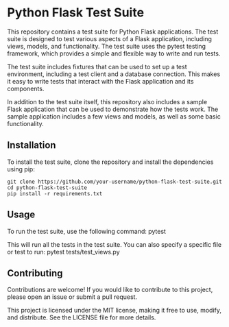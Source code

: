 # Python Flask Test Suite
This repository contains a test suite for Python Flask applications. The test suite is designed to test various aspects of a Flask application, including views, models, and functionality. The test suite uses the pytest testing framework, which provides a simple and flexible way to write and run tests.

The test suite includes fixtures that can be used to set up a test environment, including a test client and a database connection. This makes it easy to write tests that interact with the Flask application and its components.

In addition to the test suite itself, this repository also includes a sample Flask application that can be used to demonstrate how the tests work. The sample application includes a few views and models, as well as some basic functionality.

## Installation
To install the test suite, clone the repository and install the dependencies using pip:

    git clone https://github.com/your-username/python-flask-test-suite.git
    cd python-flask-test-suite
    pip install -r requirements.txt
    
## Usage
To run the test suite, use the following command:
    pytest
    
This will run all the tests in the test suite. You can also specify a specific file or test to run:
    pytest tests/test_views.py

## Contributing
Contributions are welcome! If you would like to contribute to this project, please open an issue or submit a pull request.

This project is licensed under the MIT license, making it free to use, modify, and distribute. See the LICENSE file for more details.
